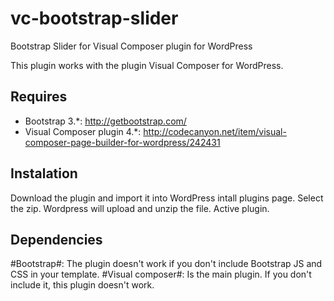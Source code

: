 # vc-bootstrap-slider
Bootstrap Slider for Visual Composer plugin for WordPress

This plugin works with the plugin Visual Composer for WordPress.

## Requires
- Bootstrap 3.*: http://getbootstrap.com/
- Visual Composer plugin 4.*: http://codecanyon.net/item/visual-composer-page-builder-for-wordpress/242431

## Instalation
Download the plugin and import it into WordPress intall plugins page. Select the zip. Wordpress will upload and unzip the file.
Active plugin.

## Dependencies
#Bootstrap#: The plugin doesn't work if you don't include Bootstrap JS and CSS in your template.
#Visual composer#: Is the main plugin. If you don't include it, this plugin doesn't work.
